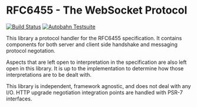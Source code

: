 # RFC6455 - The WebSocket Protocol

[![Build Status](https://travis-ci.org/ratchetphp/RFC6455.svg?branch=master)](https://travis-ci.org/ratchetphp/RFC6455)
[![Autobahn Testsuite](https://img.shields.io/badge/Autobahn-passing-brightgreen.svg)](https://socketo.me/reports/rfc-server/index.html)

This library a protocol handler for the RFC6455 specification.
It contains components for both server and client side handshake and messaging protocol negotation.

Aspects that are left open to interpretation in the specification are also left open in this library.
It is up to the implementation to determine how those interpretations are to be dealt with.

This library is independent, framework agnostic, and does not deal with any I/O.
HTTP upgrade negotiation integration points are handled with PSR-7 interfaces.
